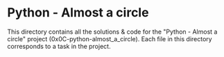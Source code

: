 # Python - Almost a circle

This directory contains all the solutions & code for the "Python - Almost a circle" project (0x0C-python-almost_a_circle). Each file in this directory corresponds to a task in the project.